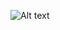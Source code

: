 ![Alt text](![Photographer](https://github.com/Usef-Ali/Photographer-web/assets/152383333/bc6f8b79-ede7-45d7-b41f-8f63b72bcc26)
)
